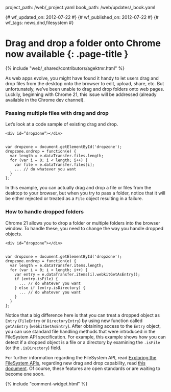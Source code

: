 project_path: /web/_project.yaml
book_path: /web/updates/_book.yaml

{# wf_updated_on: 2012-07-22 #}
{# wf_published_on: 2012-07-22 #}
{# wf_tags: news,dnd,filesystem #}

# Drag and drop a folder onto Chrome now available  {: .page-title }

{% include "web/_shared/contributors/agektmr.html" %}


As web apps evolve, you might have found it handy to let users drag and drop files from the desktop onto the browser to edit, upload, share, etc. But unfortunately, we’ve been unable to drag and drop folders onto web pages. Luckily, beginning with Chrome 21, this issue will be addressed (already available in the Chrome dev channel).

### Passing multiple files with drag and drop

Let’s look at a code sample of existing drag and drop.


    <div id=”dropzone”></div>
    

    var dropzone = document.getElementById('dropzone');
    dropzone.ondrop = function(e) {
      var length = e.dataTransfer.files.length;
      for (var i = 0; i < length; i++) {
        var file = e.dataTransfer.files[i];
        ... // do whatever you want
      }
    };
    

In this example, you can actually drag and drop a file or files from the desktop to your browser, but when you try to pass a folder, notice that it will be either rejected or treated as a `File` object resulting in a failure.

### How to handle dropped folders

Chrome 21 allows you to drop a folder or multiple folders into the browser window. To handle these, you need to change the way you handle dropped objects.


    <div id=”dropzone”></div>
    

    var dropzone = document.getElementById('dropzone');
    dropzone.ondrop = function(e) {
      var length = e.dataTransfer.items.length;
      for (var i = 0; i < length; i++) {
        var entry = e.dataTransfer.items[i].webkitGetAsEntry();
        if (entry.isFile) {
          ... // do whatever you want
        } else if (entry.isDirectory) {
          ... // do whatever you want
        }
      }
    };
    

Notice that a big difference here is that you can treat a dropped object as `Entry` (`FileEntry` or `DirectoryEntry`) by using new function called `getAsEntry` (`webkitGetAsEntry`).
After obtaining access to the `Entry` object, you can use standard file handling methods that were introduced in the FileSystem API specification. For example, this example shows how you can detect if a dropped object is a file or a directory by examining the `.isFile` (or the `.isDirectory`) field.

For further information regarding the FileSystem API, read [Exploring the FileSystem APIs](http://www.html5rocks.com/en/tutorials/file/filesystem/), regarding new drag and drop capability, read [this document](http://wiki.whatwg.org/wiki/DragAndDropEntries). Of course, these features are open standards or are waiting to become one soon.


{% include "comment-widget.html" %}
